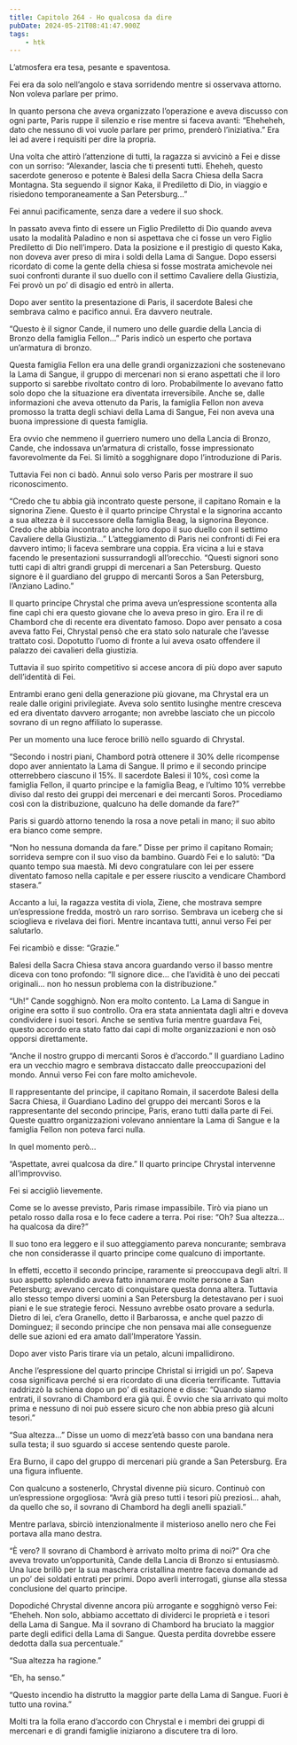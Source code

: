 ```yaml
---
title: Capitolo 264 - Ho qualcosa da dire
pubDate: 2024-05-21T08:41:47.900Z
tags:
    - htk
---
```


L’atmosfera era tesa, pesante e spaventosa.

Fei era da solo nell’angolo e stava sorridendo mentre si osservava attorno. Non voleva parlare per primo.

In quanto persona che aveva organizzato l’operazione e aveva discusso con ogni parte, Paris ruppe il silenzio e rise mentre si faceva avanti: “Eheheheh, dato che nessuno di voi vuole parlare per primo, prenderò l’iniziativa.” Era lei ad avere i requisiti per dire la propria.

Una volta che attirò l’attenzione di tutti, la ragazza si avvicinò a Fei e disse con un sorriso: “Alexander, lascia che ti presenti tutti. Eheheh, questo sacerdote generoso e potente è Balesi della Sacra Chiesa della Sacra Montagna. Sta seguendo il signor Kaka, il Prediletto di Dio, in viaggio e risiedono temporaneamente a San Petersburg…”

Fei annuì pacificamente, senza dare a vedere il suo shock.

In passato aveva finto di essere un Figlio Prediletto di Dio quando aveva usato la modalità Paladino e non si aspettava che ci fosse un vero Figlio Prediletto di Dio nell’impero. Data la posizione e il prestigio di questo Kaka, non doveva aver preso di mira i soldi della Lama di Sangue. Dopo essersi ricordato di come la gente della chiesa si fosse mostrata amichevole nei suoi confronti durante il suo duello con il settimo Cavaliere della Giustizia, Fei provò un po’ di disagio ed entrò in allerta.

Dopo aver sentito la presentazione di Paris, il sacerdote Balesi che sembrava calmo e pacifico annuì. Era davvero neutrale.

“Questo è il signor Cande, il numero uno delle guardie della Lancia di Bronzo della famiglia Fellon…” Paris indicò un esperto che portava un’armatura di bronzo.

Questa famiglia Fellon era una delle grandi organizzazioni che sostenevano la Lama di Sangue, il gruppo di mercenari non si erano aspettati che il loro supporto si sarebbe rivoltato contro di loro. Probabilmente lo avevano fatto solo dopo che la situazione era diventata irreversibile. Anche se, dalle informazioni che aveva ottenuto da Paris, la famiglia Fellon non aveva promosso la tratta degli schiavi della Lama di Sangue, Fei non aveva una buona impressione di questa famiglia.

Era ovvio che nemmeno il guerriero numero uno della Lancia di Bronzo, Cande, che indossava un’armatura di cristallo, fosse impressionato favorevolmente da Fei. Si limitò a sogghignare dopo l’introduzione di Paris.

Tuttavia Fei non ci badò. Annuì solo verso Paris per mostrare il suo riconoscimento.

“Credo che tu abbia già incontrato queste persone, il capitano Romain e la signorina Ziene. Questo è il quarto principe Chrystal e la signorina accanto a sua altezza è il successore della famiglia Beag, la signorina Beyonce. Credo che abbia incontrato anche loro dopo il suo duello con il settimo Cavaliere della Giustizia…” L’atteggiamento di Paris nei confronti di Fei era davvero intimo; li faceva sembrare una coppia. Era vicina a lui e stava facendo le presentazioni sussurrandogli all’orecchio. “Questi signori sono tutti capi di altri grandi gruppi di mercenari a San Petersburg. Questo signore è il guardiano del gruppo di mercanti Soros a San Petersburg, l’Anziano Ladino.”

Il quarto principe Chrystal che prima aveva un’espressione scontenta alla fine capì chi era questo giovane che lo aveva preso in giro. Era il re di Chambord che di recente era diventato famoso. Dopo aver pensato a cosa aveva fatto Fei, Chrystal pensò che era stato solo naturale che l’avesse trattato così. Dopotutto l’uomo di fronte a lui aveva osato offendere il palazzo dei cavalieri della giustizia.

Tuttavia il suo spirito competitivo si accese ancora di più dopo aver saputo dell’identità di Fei.

Entrambi erano geni della generazione più giovane, ma Chrystal era un reale dalle origini privilegiate. Aveva solo sentito lusinghe mentre cresceva ed era diventato davvero arrogante; non avrebbe lasciato che un piccolo sovrano di un regno affiliato lo superasse.

Per un momento una luce feroce brillò nello sguardo di Chrystal.

“Secondo i nostri piani, Chambord potrà ottenere il 30% delle ricompense dopo aver annientato la Lama di Sangue. Il primo e il secondo principe otterrebbero ciascuno il 15%. Il sacerdote Balesi il 10%, così come la famiglia Fellon, il quarto principe e la famiglia Beag, e l’ultimo 10% verrebbe diviso dal resto dei gruppi dei mercenari e dei mercanti Soros. Procediamo così con la distribuzione, qualcuno ha delle domande da fare?”

Paris si guardò attorno tenendo la rosa a nove petali in mano; il suo abito era bianco come sempre.

“Non ho nessuna domanda da fare.” Disse per primo il capitano Romain; sorrideva sempre con il suo viso da bambino. Guardò Fei e lo salutò: “Da quanto tempo sua maestà. Mi devo congratulare con lei per essere diventato famoso nella capitale e per essere riuscito a vendicare Chambord stasera.”

Accanto a lui, la ragazza vestita di viola, Ziene, che mostrava sempre un’espressione fredda, mostrò un raro sorriso. Sembrava un iceberg che si scioglieva e rivelava dei fiori. Mentre incantava tutti, annuì verso Fei per salutarlo.

Fei ricambiò e disse: “Grazie.”

Balesi della Sacra Chiesa stava ancora guardando verso il basso mentre diceva con tono profondo: “Il signore dice… che l’avidità è uno dei peccati originali… non ho nessun problema con la distribuzione.”

“Uh!” Cande sogghignò. Non era molto contento. La Lama di Sangue in origine era sotto il suo controllo. Ora era stata annientata dagli altri e doveva condividere i suoi tesori. Anche se sentiva furia mentre guardava Fei, questo accordo era stato fatto dai capi di molte organizzazioni e non osò opporsi direttamente.

“Anche il nostro gruppo di mercanti Soros è d’accordo.” Il guardiano Ladino era un vecchio magro e sembrava distaccato dalle preoccupazioni del mondo. Annuì verso Fei con fare molto amichevole.

Il rappresentante del principe, il capitano Romain, il sacerdote Balesi della Sacra Chiesa, il Guardiano Ladino del gruppo dei mercanti Soros e la rappresentante del secondo principe, Paris, erano tutti dalla parte di Fei. Queste quattro organizzazioni volevano annientare la Lama di Sangue e la famiglia Fellon non poteva farci nulla.

In quel momento però…

“Aspettate, avrei qualcosa da dire.” Il quarto principe Chrystal intervenne all’improvviso.

Fei si accigliò lievemente.

Come se lo avesse previsto, Paris rimase impassibile. Tirò via piano un petalo rosso dalla rosa e lo fece cadere a terra. Poi rise: “Oh? Sua altezza… ha qualcosa da dire?”

Il suo tono era leggero e il suo atteggiamento pareva noncurante; sembrava che non considerasse il quarto principe come qualcuno di importante.

In effetti, eccetto il secondo principe, raramente si preoccupava degli altri. Il suo aspetto splendido aveva fatto innamorare molte persone a San Petersburg; avevano cercato di conquistare questa donna altera. Tuttavia allo stesso tempo diversi uomini a San Petersburg la detestavano per i suoi piani e le sue strategie feroci. Nessuno avrebbe osato provare a sedurla. Dietro di lei, c’era Granello, detto il Barbarossa, e anche quel pazzo di Dominguez; il secondo principe che non pensava mai alle conseguenze delle sue azioni ed era amato dall’Imperatore Yassin.

Dopo aver visto Paris tirare via un petalo, alcuni impallidirono.

Anche l’espressione del quarto principe Christal si irrigidì un po’. Sapeva cosa significava perché si era ricordato di una diceria terrificante. Tuttavia raddrizzò la schiena dopo un po’ di esitazione e disse: “Quando siamo entrati, il sovrano di Chambord era già qui. È ovvio che sia arrivato qui molto prima e nessuno di noi può essere sicuro che non abbia preso già alcuni tesori.”

“Sua altezza…” Disse un uomo di mezz’età basso con una bandana nera sulla testa; il suo sguardo si accese sentendo queste parole.

Era Burno, il capo del gruppo di mercenari più grande a San Petersburg. Era una figura influente.

Con qualcuno a sostenerlo, Chrystal divenne più sicuro. Continuò con un’espressione orgogliosa: “Avrà già preso tutti i tesori più preziosi… ahah, da quello che so, il sovrano di Chambord ha degli anelli spaziali.”

Mentre parlava, sbirciò intenzionalmente il misterioso anello nero che Fei portava alla mano destra.

“È vero? Il sovrano di Chambord è arrivato molto prima di noi?” Ora che aveva trovato un’opportunità, Cande della Lancia di Bronzo si entusiasmò. Una luce brillò per la sua maschera cristallina mentre faceva domande ad un po’ dei soldati entrati per primi. Dopo averli interrogati, giunse alla stessa conclusione del quarto principe.

Dopodiché Chrystal divenne ancora più arrogante e sogghignò verso Fei: “Eheheh. Non solo, abbiamo accettato di dividerci le proprietà e i tesori della Lama di Sangue. Ma il sovrano di Chambord ha bruciato la maggior parte degli edifici della Lama di Sangue. Questa perdita dovrebbe essere dedotta dalla sua percentuale.”

“Sua altezza ha ragione.”

“Eh, ha senso.”

“Questo incendio ha distrutto la maggior parte della Lama di Sangue. Fuori è tutto una rovina.”

Molti tra la folla erano d’accordo con Chrystal e i membri dei gruppi di mercenari e di grandi famiglie iniziarono a discutere tra di loro.





